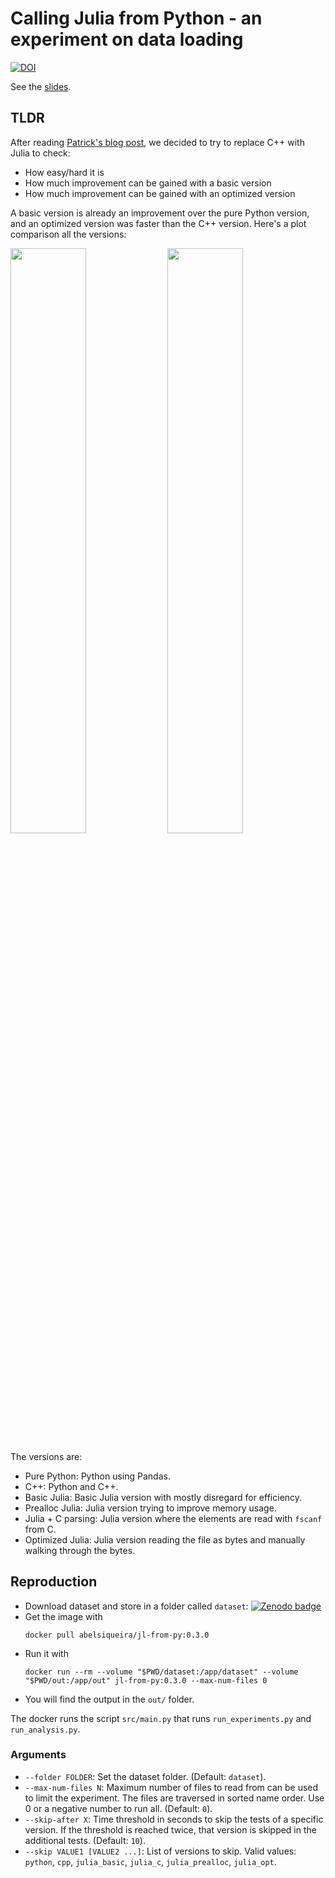 # Calling Julia from Python - an experiment on data loading

[![DOI](https://zenodo.org/badge/DOI/10.5281/zenodo.5708268.svg)](https://doi.org/10.5281/zenodo.5708268)

See the [slides](slides).

## TLDR

After reading [Patrick's blog post][patrick], we decided to try to replace C++ with Julia to check:
- How easy/hard it is
- How much improvement can be gained with a basic version
- How much improvement can be gained with an optimized version

A basic version is already an improvement over the pure Python version, and an optimized version was faster than the C++ version. Here's a plot comparison all the versions:

<img src="https://github.com/abelsiqueira/call-julia-from-python-experiments/assets/comparison.png" width="49%">
<img src="https://github.com/abelsiqueira/call-julia-from-python-experiments/assets/comparison-relative.png" width="49%">

The versions are:

- Pure Python: Python using Pandas.
- C++: Python and C++.
- Basic Julia: Basic Julia version with mostly disregard for efficiency.
- Prealloc Julia: Julia version trying to improve memory usage.
- Julia + C parsing: Julia version where the elements are read with `fscanf` from C.
- Optimized Julia: Julia version reading the file as bytes and manually walking through the bytes.

## Reproduction

- Download dataset and store in a folder called `dataset`: [![Zenodo badge][dataset-badge]][dataset]
- Get the image with
  ```
  docker pull abelsiqueira/jl-from-py:0.3.0
  ```
- Run it with
  ```
  docker run --rm --volume "$PWD/dataset:/app/dataset" --volume "$PWD/out:/app/out" jl-from-py:0.3.0 --max-num-files 0
  ```
- You will find the output in the `out/` folder.

The docker runs the script `src/main.py` that runs `run_experiments.py` and `run_analysis.py`.

### Arguments

- `--folder FOLDER`: Set the dataset folder. (Default: `dataset`).
- `--max-num-files N`: Maximum number of files to read from can be used to limit the experiment. The files are traversed in sorted name order. Use 0 or a negative number to run all. (Default: `0`).
- `--skip-after X`: Time threshold in seconds to skip the tests of a specific version. If the threshold is reached twice, that version is skipped in the additional tests. (Default: `10`).
- `--skip VALUE1 [VALUE2 ...]`: List of versions to skip. Valid values: `python`, `cpp`, `julia_basic`, `julia_c`, `julia_prealloc`, `julia_opt`.

[patrick]: https://blog.esciencecenter.nl/irregular-data-in-pandas-using-c-88ce311cb9ef
[dataset]: https://zenodo.org/record/5816746
[dataset-badge]: https://zenodo.org/badge/DOI/10.5281/zenodo.5816746.svg
